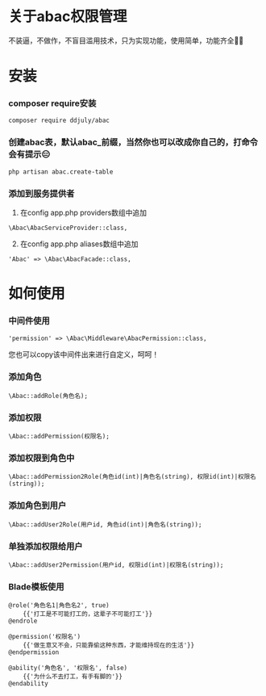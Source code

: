 # 关于abac权限管理

不装逼，不做作，不盲目滥用技术，只为实现功能，使用简单，功能齐全👻👻

# 安装

### composer require安装
```
composer require ddjuly/abac
```

### 创建abac表，默认abac_前缀，当然你也可以改成你自己的，打命令会有提示😑
```
php artisan abac.create-table
```

### 添加到服务提供者
1. 在config app.php providers数组中追加
```
\Abac\AbacServiceProvider::class,
```
2. 在config app.php aliases数组中追加
```
'Abac' => \Abac\AbacFacade::class,
```

# 如何使用


### 中间件使用
```
'permission' => \Abac\Middleware\AbacPermission::class,
```
您也可以copy该中间件出来进行自定义，呵呵！

### 添加角色
```
\Abac::addRole(角色名);
```

### 添加权限
```
\Abac::addPermission(权限名);
```

### 添加权限到角色中
```
\Abac::addPermission2Role(角色id(int)|角色名(string), 权限id(int)|权限名(string));
```

### 添加角色到用户
```
\Abac::addUser2Role(用户id, 角色id(int)|角色名(string));
```

### 单独添加权限给用户
```
\Abac::addUser2Permission(用户id, 权限id(int)|权限名(string));
```

### Blade模板使用
```
@role('角色名1|角色名2', true)
    {{'打工是不可能打工的，这辈子不可能打工'}}
@endrole

@permission('权限名')
    {{'做生意又不会，只能靠偷这种东西，才能维持现在的生活'}}
@endpermission

@ability('角色名', '权限名', false)
    {{'为什么不去打工，有手有脚的'}}
@endability
```
